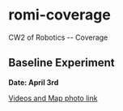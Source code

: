 # romi-coverage
CW2 of Robotics -- Coverage

## Baseline Experiment
**Date: April 3rd** 


[Videos and Map photo link](https://uob-my.sharepoint.com/:f:/g/personal/tt18284_bristol_ac_uk/EkuipMH5Ha1IuBujK2GKnTMB2j-W4-5mpYjI1QGd0OMuFQ?e=BCRyen)
